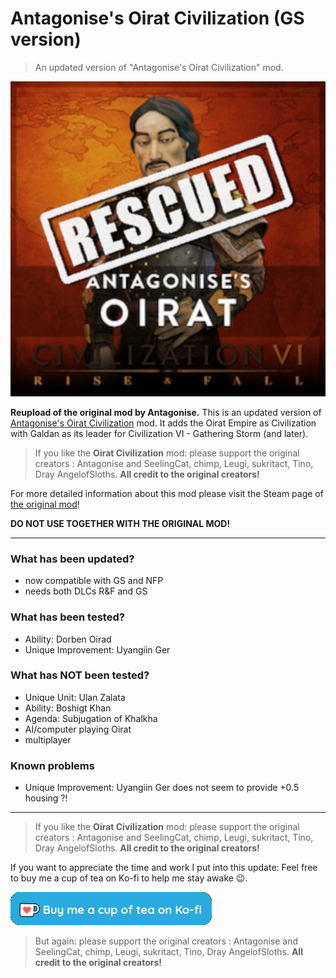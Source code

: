 # Antagonise's Oirat Civilization (GS version)
> An updated version of "Antagonise's Oirat Civilization" mod.

![Logo](logo.jpg)


**Reupload of the original mod by Antagonise.**
This is an updated version of [Antagonise's Oirat Civilization](https://steamcommunity.com/sharedfiles/filedetails/?id=1232716143]) mod. It adds the Oirat Empire as Civilization with Galdan as its leader for Civilization VI - Gathering Storm (and later).

> If you like the **Oirat Civilization** mod: please support the original creators : Antagonise and SeelingCat, chimp, Leugi, sukritact, Tino, Dray AngelofSloths. **All credit to the original creators!**

For more detailed information about this mod please visit the Steam page of [the original mod](https://steamcommunity.com/sharedfiles/filedetails/?id=1232716143])!

**DO NOT USE TOGETHER WITH THE ORIGINAL MOD!**

---
### What has been updated?
- now compatible with GS and NFP
- needs both DLCs R&F and GS

### What has been tested?
- Ability: Dorben Oirad
- Unique Improvement: Uyangiin Ger

### What has NOT been tested?
- Unique Unit: Ulan Zalata
- Ability: Boshigt Khan
- Agenda: Subjugation of Khalkha
- AI/computer playing Oirat
- multiplayer

### Known problems
- Unique Improvement: Uyangiin Ger does not seem to provide +0.5 housing ?!


---
> If you like the **Oirat Civilization** mod: please support the original creators : Antagonise and SeelingCat, chimp, Leugi, sukritact, Tino, Dray AngelofSloths. **All credit to the original creators!**

If you want to appreciate the time and work I put into this update:
Feel free to buy me a cup of tea on Ko-fi to help me stay awake 😉.

[<img src="Ko-Fi-Humpel.png">](https://ko-fi.com/humpel)

> But again: please support the original creators : Antagonise and SeelingCat, chimp, Leugi, sukritact, Tino, Dray AngelofSloths. **All credit to the original creators!**
